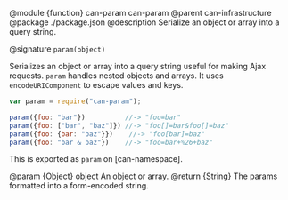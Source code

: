 @module {function} can-param can-param
@parent can-infrastructure
@package ./package.json
@description Serialize an object or array into a query string.

@signature `param(object)`

Serializes an object or array into a query string useful for making Ajax requests. `param` handles nested objects and arrays.  It uses `encodeURIComponent` to
escape values and keys.

```js
var param = require("can-param");

param({foo: "bar"})          //-> "foo=bar"
param({foo: ["bar", "baz"]}) //-> "foo[]=bar&foo[]=baz"
param({foo: {bar: "baz"}})    //-> "foo[bar]=baz"
param({foo: "bar & baz"})    //-> "foo=bar+%26+baz"
```

This is exported as `param` on [can-namespace].

@param {Object} object An object or array.
@return {String} The params formatted into a form-encoded string.
